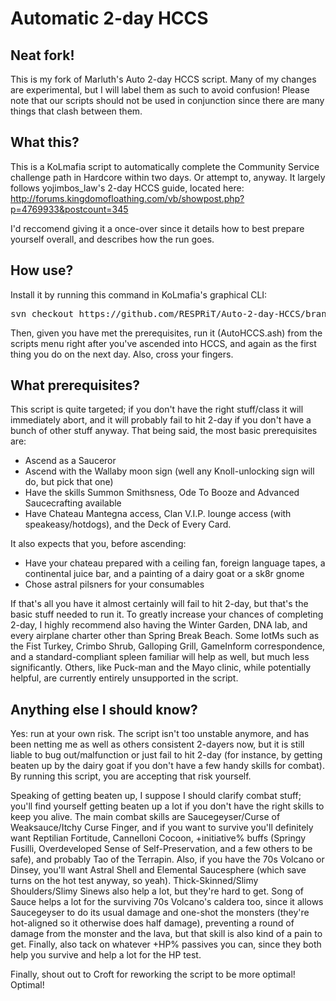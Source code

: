 Automatic 2-day HCCS
=====

Neat fork!
----------------
This is my fork of Marluth's Auto 2-day HCCS script. Many of my changes are experimental, but I will label them as such to avoid confusion! Please note that our scripts should not be used in conjunction since there are many things that clash between them.

What this?
----------------
This is a KoLmafia script to automatically complete the Community Service challenge path in Hardcore within two days. Or attempt to, anyway. It largely follows yojimbos_law's 2-day HCCS guide, located here: http://forums.kingdomofloathing.com/vb/showpost.php?p=4769933&postcount=345

I'd reccomend giving it a once-over since it details how to best prepare yourself overall, and describes how the run goes.

How use?
----------------
Install it by running this command in KoLmafia's graphical CLI:

<pre>
svn checkout https://github.com/RESPRiT/Auto-2-day-HCCS/branches/Release/
</pre>

Then, given you have met the prerequisites, run it (AutoHCCS.ash) from the scripts menu right after you've ascended into HCCS, and again as the first thing you do on the next day. Also, cross your fingers.

What prerequisites?
----------------
This script is quite targeted; if you don't have the right stuff/class it will immediately abort, and it will probably fail to hit 2-day if you don't have a bunch of other stuff anyway. That being said, the most basic prerequisites are:
- Ascend as a Sauceror
- Ascend with the Wallaby moon sign (well any Knoll-unlocking sign will do, but pick that one)
- Have the skills Summon Smithsness, Ode To Booze and Advanced Saucecrafting available
- Have Chateau Mantegna access, Clan V.I.P. lounge access (with speakeasy/hotdogs), and the Deck of Every Card.

It also expects that you, before ascending:
- Have your chateau prepared with a ceiling fan, foreign language tapes, a continental juice bar, and a painting of a dairy goat or a sk8r gnome
- Chose astral pilsners for your consumables

If that's all you have it almost certainly will fail to hit 2-day, but that's the basic stuff needed to run it. To greatly increase your chances of completing 2-day, I highly recommend also having the Winter Garden, DNA lab, and every airplane charter other than Spring Break Beach. Some IotMs such as the Fist Turkey, Crimbo Shrub, Galloping Grill, GameInform correspondence, and a standard-compliant spleen familiar will help as well, but much less significantly. Others, like Puck-man and the Mayo clinic, while potentially helpful, are currently entirely unsupported in the script.

Anything else I should know?
----------------
Yes: run at your own risk. The script isn't too unstable anymore, and has been netting me as well as others consistent 2-dayers now, but it is still liable to bug out/malfunction or just fail to hit 2-day (for instance, by getting beaten up by the dairy goat if you don't have a few handy skills for combat). By running this script, you are accepting that risk yourself.

Speaking of getting beaten up, I suppose I should clarify combat stuff; you'll find yourself getting beaten up a lot if you don't have the right skills to keep you alive. The main combat skills are Saucegeyser/Curse of Weaksauce/Itchy Curse Finger, and if you want to survive you'll definitely want Reptilian Fortitude, Cannelloni Cocoon, +initiative% buffs (Springy Fusilli, Overdeveloped Sense of Self-Preservation, and a few others to be safe), and probably Tao of the Terrapin. Also, if you have the 70s Volcano or Dinsey, you'll want Astral Shell and Elemental Saucesphere (which save turns on the hot test anyway, so yeah). Thick-Skinned/Slimy Shoulders/Slimy Sinews also help a lot, but they're hard to get. Song of Sauce helps a lot for the surviving 70s Volcano's caldera too, since it allows Saucegeyser to do its usual damage and one-shot the monsters (they're hot-aligned so it otherwise does half damage), preventing a round of damage from the monster and the lava, but that skill is also kind of a pain to get. Finally, also tack on whatever +HP% passives you can, since they both help you survive and help a lot for the HP test.

Finally, shout out to Croft for reworking the script to be more optimal! Optimal!
